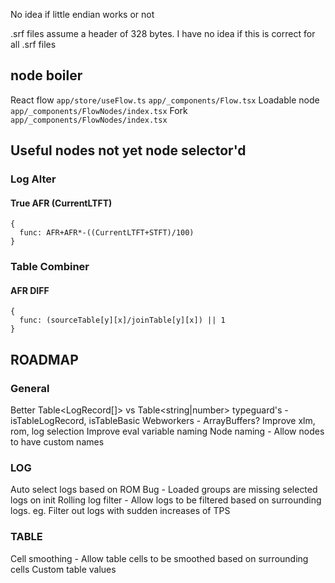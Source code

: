 No idea if little endian works or not

.srf files assume a header of 328 bytes. I have no idea if this is correct for all .srf files

## node boiler

React flow
`app/store/useFlow.ts`
`app/_components/Flow.tsx`
Loadable node
`app/_components/FlowNodes/index.tsx`
Fork
`app/_components/FlowNodes/index.tsx`

## Useful nodes not yet node selector'd

### Log Alter

#### True AFR (CurrentLTFT)

```
{
  func: AFR+AFR*-((CurrentLTFT+STFT)/100)
}
```

### Table Combiner

#### AFR DIFF

```
{
  func: (sourceTable[y][x]/joinTable[y][x]) || 1
}
```

## ROADMAP

### General

Better Table<LogRecord[]> vs Table<string|number> typeguard's - isTableLogRecord, isTableBasic
Webworkers - ArrayBuffers?
Improve xlm, rom, log selection
Improve eval variable naming
Node naming - Allow nodes to have custom names

### LOG

Auto select logs based on ROM
Bug - Loaded groups are missing selected logs on init
Rolling log filter - Allow logs to be filtered based on surrounding logs. eg. Filter out logs with sudden increases of TPS

### TABLE

Cell smoothing - Allow table cells to be smoothed based on surrounding cells
Custom table values
